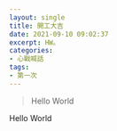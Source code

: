 ```yaml
---
layout: single
title: 開工大吉
date: 2021-09-10 09:02:37
excerpt: HW。
categories:
- 心戰喊話
tags:
- 第一次
---
```


>Hello World

Hello World
